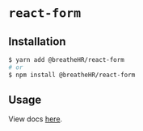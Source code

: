 # `react-form`

## Installation

```sh
$ yarn add @breatheHR/react-form
# or
$ npm install @breatheHR/react-form
```

## Usage

View docs [here](https://radix-ui.com/primitives/docs/components/form).
